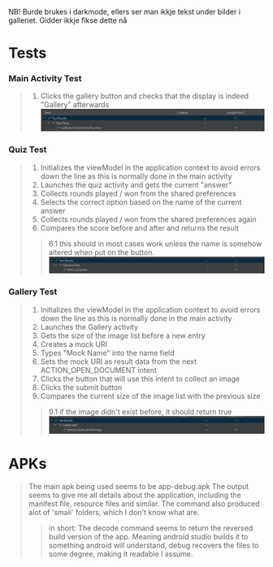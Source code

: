 NB! Burde brukes i darkmode, ellers ser man ikkje tekst under bilder i galleriet. Gidder ikkje fikse dette nå

# Tests
### Main Activity Test
> 1. Clicks the gallery button and checks that the display is indeed "Gallery" afterwards
![MainActivity Test Result](MainActivityTestResult.png)
### Quiz Test
> 1. Initializes the viewModel in the application context to avoid errors down the line as this is normally done in the main activity
> 2. Launches the quiz activity and gets the current "answer"
> 3. Collects rounds played / won from the shared preferences
> 4. Selects the correct option based on the name of the current answer
> 5. Collects rounds played / won from the shared preferences again
> 6. Compares the score before and after and returns the result
>> 6.1 this should in most cases work unless the name is somehow altered when put on the button.
![Quiz Test Result](QuizTestResult.png)
### Gallery Test
> 1. Initializes the viewModel in the application context to avoid errors down the line as this is normally done in the main activity
> 2. Launches the Gallery activity
> 3. Gets the size of the image list before a new entry
> 4. Creates a mock URI
> 5. Types "Mock Name" into the name field
> 6. Sets the mock URI as result data from the next ACTION_OPEN_DOCUMENT intent
> 7. Clicks the button that will use this intent to collect an image
> 8. Clicks the submit button
> 9. Compares the current size of the image list with the previous size
>> 9.1 if the image didn't exist before, it should return true
![Gallery Test Result](GalleryTestResult.png)
# APKs
> The main apk being used seems to be app-debug.apk
> The output seems to give me all details about the application, including the manifest file, resource files and similar.
> The command also produced alot of 'smali' folders, which I don't know what are.
>> in short: The decode command seems to return the reversed build version of the app.
>> Meaning android studio builds it to something android will understand, debug recovers the files to some degree, making it readable I assume.
